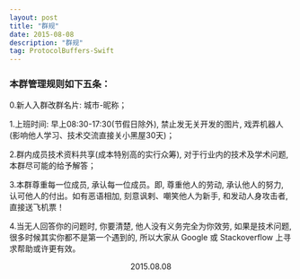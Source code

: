 ```yaml
---
layout: post
title: "群规"
date: 2015-08-08 
description: "群规"
tag: ProtocolBuffers-Swift
--- 
```



### 本群管理规则如下五条：

0.新人入群改群名片: 城市-昵称；
<!--在程序员的世界里, 名片代表着名字, 同时是尊重他人, 尊重自己!-->

1.上班时间: 早上08:30-17:30(节假日除外), 禁止发无关开发的图片, 戏弄机器人(影响他人学习、技术交流直接关小黑屋30天)；

<!--由于工作中以技术交流为主, 当他人处于急需解决问题的时候你发了个呵呵, 你懂得!-->

2.群内成员技术资料共享(成本特别高的实行众筹), 对于行业内的技术及学术问题, 本群尽可能的给予解答；

<!--干货往往都是在传递中发挥价值! 分享是一种美德!-->

3.本群尊重每一位成员, 承认每一位成员。即, 尊重他人的劳动, 承认他人的努力, 认可他人的付出。如有恶语相加, 刻意讽剌、嘲笑他人为新手, 和发动人身攻击者, 直接送飞机票！

<!--一个人的价值不应浪费在口舌之快, 更非匹夫之勇, 尊重是基本素质!
-->
4.当无人回答你的问题时, 你要清楚, 他人没有义务完全为你效劳, 如果是技术问题, 很多时候其实你都不是第一个遇到的, 所以大家从 Google 或 Stackoverflow 上寻求帮助或许更有效。

<!--任何未解决的问题都不是问题, 只是时间问题, 不要在一条道上走死, 换位思考或许让你柳暗花明!-->


<!--<center>iOS开发者交流群: ①群:446310206 ②群:426087546</center>
-->
<center>2015.08.08</center>



